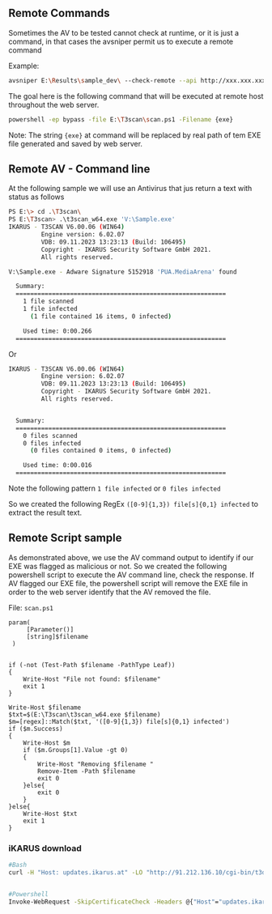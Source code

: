 
## Remote Commands

Sometimes the AV to be tested cannot check at runtime, or it is just a command, in that cases the avsniper permit us to execute a remote command  

Example: 
```bash
avsniper E:\Results\sample_dev\ --check-remote --api http://xxx.xxx.xxx.xxx:8080 --command "powershell -ep bypass -file E:\T3scan\scan.ps1 -Filename {exe}" --execute -T 20 -sleep 1 -vv
```

The goal here is the following command that will be executed at remote host throughout the web server.
```bash
powershell -ep bypass -file E:\T3scan\scan.ps1 -Filename {exe}
```

Note: The string `{exe}` at command will be replaced by real path of tem EXE file generated and saved by web server.

## Remote AV - Command line

At the following sample we will use an Antivirus that jus return a text with status as follows

```bash
PS E:\> cd .\T3scan\
PS E:\T3scan> .\t3scan_w64.exe 'V:\Sample.exe'
IKARUS - T3SCAN V6.00.06 (WIN64)
         Engine version: 6.02.07
         VDB: 09.11.2023 13:23:13 (Build: 106495)
         Copyright - IKARUS Security Software GmbH 2021.
         All rights reserved.

V:\Sample.exe - Adware Signature 5152918 'PUA.MediaArena' found

  Summary:
  ==========================================================
    1 file scanned
    1 file infected
      (1 file contained 16 items, 0 infected)

    Used time: 0:00.266
  ==========================================================
```

Or

```bash
IKARUS - T3SCAN V6.00.06 (WIN64)
         Engine version: 6.02.07
         VDB: 09.11.2023 13:23:13 (Build: 106495)
         Copyright - IKARUS Security Software GmbH 2021.
         All rights reserved.


  Summary:
  ==========================================================
    0 files scanned
    0 files infected
      (0 files contained 0 items, 0 infected)

    Used time: 0:00.016
  ==========================================================
```

Note the following pattern `1 file infected` or `0 files infected`

So we created the following RegEx `([0-9]{1,3}) file[s]{0,1} infected` to extract the result text.

## Remote Script sample

As demonstrated above, we use the AV command output to identify if our EXE was flagged as malicious or not. So we created the following powershell script to execute the AV command line, check the response. If AV flagged our EXE file, the powershell script will remove the EXE file in order to the web server identify that the AV removed the file.

File: `scan.ps1`
```
param(
     [Parameter()]
     [string]$filename
 )


if (-not (Test-Path $filename -PathType Leaf))
{
    Write-Host "File not found: $filename"
    exit 1
}

Write-Host $filename
$txt=$(E:\T3scan\t3scan_w64.exe $filename) 
$m=[regex]::Match($txt, '([0-9]{1,3}) file[s]{0,1} infected')
if ($m.Success) 
{
    Write-Host $m
    if ($m.Groups[1].Value -gt 0) 
    { 
        Write-Host "Removing $filename "
        Remove-Item -Path $filename
        exit 0
    }else{
        exit 0
    }
}else{
    Write-Host $txt
    exit 1
}
```

### iKARUS download
```bash
#Bash
curl -H "Host: updates.ikarus.at" -LO "http://91.212.136.10/cgi-bin/t3download.pl/t3sigs.vdb"


#Powershell
Invoke-WebRequest -SkipCertificateCheck -Headers @{"Host"="updates.ikarus.at"} -URI "http://91.212.136.10/cgi-bin/t3download.pl/t3sigs.vdb" -OutFile "t3sigs.vdb"
```
